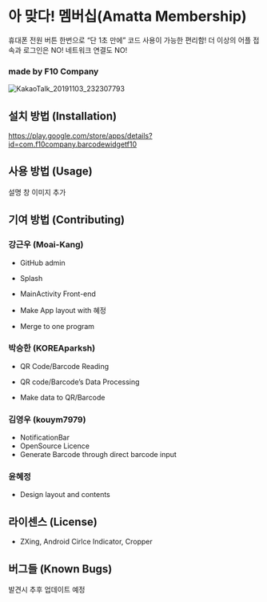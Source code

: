 # 아 맞다! 멤버십(Amatta Membership)

휴대폰 전원 버튼 한번으로 “단 1초 만에” 코드 사용이 가능한 편리함! 더 이상의 어플 접속과 로그인은 NO! 네트워크 연결도 NO!  


### made by F10 Company
![KakaoTalk_20191103_232307793](https://user-images.githubusercontent.com/52201658/68211378-ca376880-001a-11ea-8efb-4bb4f6e0a7da.png)
## 설치 방법 (Installation)

https://play.google.com/store/apps/details?id=com.f10company.barcodewidgetf10

## 사용 방법 (Usage)
설명 창 이미지 추가

## 기여 방법 (Contributing)
### 강근우 (Moai-Kang)
- GitHub admin

- Splash 


- MainActivity Front-end


- Make App layout with 혜정


- Merge to one program 

### 박승한 (KOREAparksh)

- QR Code/Barcode Reading

- QR code/Barcode’s Data Processing

- Make data to QR/Barcode


### 김영우 (kouym7979)

- NotificationBar
- OpenSource Licence
- Generate Barcode through direct barcode input

### 윤혜정
- Design layout and contents 


## 라이센스 (License)
- ZXing, Android Cirlce Indicator, Cropper


## 버그들 (Known Bugs)

발견시 추후 업데이트 예정


